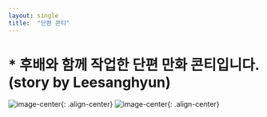 ```yaml
---
layout: single
title:  "단편 콘티"
---
```


# * 후배와 함께 작업한 단편 만화 콘티입니다. (story by Leesanghyun)

![image-center](\assets\images\Screenshot_2.png){: .align-center}
![image-center](\assets\images\Screenshot_3.png){: .align-center}
